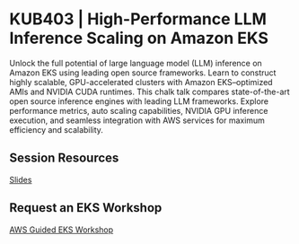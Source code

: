 # KUB403 | High-Performance LLM Inference Scaling on Amazon EKS
Unlock the full potential of large language model (LLM) inference on Amazon EKS using leading open source frameworks. Learn to construct highly scalable, GPU-accelerated clusters with Amazon EKS–optimized AMIs and NVIDIA CUDA runtimes. This chalk talk compares state-of-the-art open source inference engines with leading LLM frameworks. Explore performance metrics, auto scaling capabilities, NVIDIA GPU inference execution, and seamless integration with AWS services for maximum efficiency and scalability. 

## Session Resources 
[Slides](https://reinvent.awsevents.com/content/dam/reinvent/2024/slides/kub/KUB403_High-performance-LLM-inference-scaling-on-Amazon-EKS.pdf)

## Request an EKS Workshop
[AWS Guided EKS Workshop](https://pages.awscloud.com/NAMER-other-PT-eks-workshop-2024-reg.html?trk=93273282-cba3-45ac-932f-841b45264eee&sc_channel=el)
